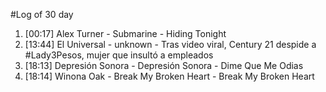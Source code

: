 #Log of 30 day

1. [00:17] Alex Turner - Submarine - Hiding Tonight
1. [13:44] El Universal - unknown - Tras video viral, Century 21 despide a #Lady3Pesos, mujer que insultó a empleados
1. [18:13] Depresión Sonora - Depresión Sonora - Dime Que Me Odias
1. [18:14] Winona Oak - Break My Broken Heart - Break My Broken Heart
